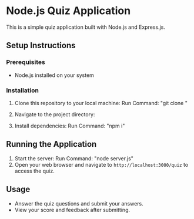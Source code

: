 # Node.js Quiz Application

This is a simple quiz application built with Node.js and Express.js.

## Setup Instructions

### Prerequisites
- Node.js installed on your system

### Installation
1. Clone this repository to your local machine:
   Run Command: "git clone <repository-url>"
  
2. Navigate to the project directory:
3. Install dependencies:
  Run Command: "npm i"

## Running the Application
1. Start the server:
  Run Command: "node server.js"
2. Open your web browser and navigate to `http://localhost:3000/quiz` to access the quiz.

## Usage
- Answer the quiz questions and submit your answers.
- View your score and feedback after submitting.
